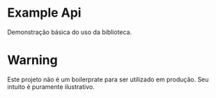 # Example Api
Demonstração básica do uso da biblioteca.

# Warning
Este projeto não é um boilerprate para ser utilizado em produção. Seu intuito é puramente ilustrativo. 